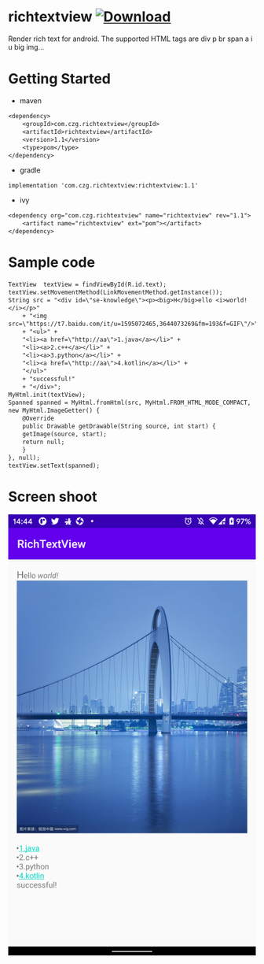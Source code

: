 # richtextview [ ![Download](https://api.bintray.com/packages/zung435/richtextview/richtextview/images/download.svg?version=1.1) ](https://bintray.com/zung435/richtextview/richtextview/1.1/link)
Render rich text for android.
The supported HTML tags are div p br span a i u big img...
# Getting Started
- maven
```
<dependency>
	<groupId>com.czg.richtextview</groupId>
	<artifactId>richtextview</artifactId>
	<version>1.1</version>
	<type>pom</type>
</dependency>
```

- gradle
```
implementation 'com.czg.richtextview:richtextview:1.1'
```

- ivy
```
<dependency org="com.czg.richtextview" name="richtextview" rev="1.1">
	<artifact name="richtextview" ext="pom"></artifact>
</dependency>
```
# Sample code
```
TextView  textView = findViewById(R.id.text);
textView.setMovementMethod(LinkMovementMethod.getInstance());
String src = "<div id=\"se-knowledge\"><p><big>H</big>ello <i>world!</i></p>"
	+ "<img src=\"https://t7.baidu.com/it/u=1595072465,3644073269&fm=193&f=GIF\"/>"
	+ "<ul>" +
	"<li><a href=\"http://aa\">1.java</a></li>" +
	"<li><a>2.c++</a></li>" +
	"<li><a>3.python</a></li>" +
	"<li><a href=\"http://aa\">4.kotlin</a></li>" +
	"</ul>"
	+ "successful!"
	+ "</div>";
MyHtml.init(textView);
Spanned spanned = MyHtml.fromHtml(src, MyHtml.FROM_HTML_MODE_COMPACT, new MyHtml.ImageGetter() {
    @Override
    public Drawable getDrawable(String source, int start) {
	getImage(source, start);
	return null;
    }
}, null);
textView.setText(spanned);
```
# Screen shoot
![blockchain](https://github.com/zung/richtextview/blob/main/app/result.png?raw=true "Screen shoot")
